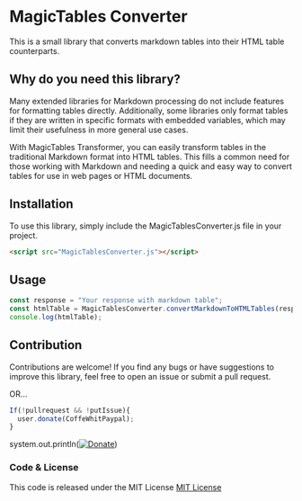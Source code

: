 # MagicTables Converter

This is a small library that converts markdown tables into their HTML table counterparts.

## Why do you need this library?

Many extended libraries for Markdown processing do not include features for formatting tables directly. Additionally, some libraries only format tables if they are written in specific formats with embedded variables, which may limit their usefulness in more general use cases.

With MagicTables Transformer, you can easily transform tables in the traditional Markdown format into HTML tables. This fills a common need for those working with Markdown and needing a quick and easy way to convert tables for use in web pages or HTML documents.


## Installation
To use this library, simply include the MagicTablesConverter.js file in your project.

```html
<script src="MagicTablesConverter.js"></script>
```
## Usage

```javascript
const response = "Your response with markdown table";
const htmlTable = MagicTablesConverter.convertMarkdownToHTMLTables(response);
console.log(htmlTable);
```

## Contribution
Contributions are welcome! If you find any bugs or have suggestions to improve this library, feel free to open an issue or submit a pull request. 

OR...


```javascript
If(!pullrequest && !putIssue){
  user.donate(CoffeWhitPaypal);
}
```

system.out.println([![Donate](https://img.shields.io/badge/Donate-PayPal-green.svg)](https://www.paypal.me/borjaoteroferreira))

### Code & License
This code is released under the MIT License
[MIT License](https://github.com/BorjaOteroFerreira/MagicTables/blob/main/LICENSE)

